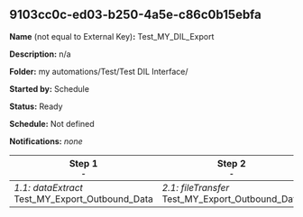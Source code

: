 ## 9103cc0c-ed03-b250-4a5e-c86c0b15ebfa

**Name** (not equal to External Key)**:** Test_MY_DIL_Export

**Description:** n/a

**Folder:** my automations/Test/Test DIL Interface/

**Started by:** Schedule

**Status:** Ready

**Schedule:** Not defined

**Notifications:** _none_


| Step 1<br>_<small>-</small>_ | Step 2<br>_<small>-</small>_ |
| --- | --- |
| _1.1: dataExtract_<br>Test_MY_Export_Outbound_Data | _2.1: fileTransfer_<br>Test_MY_Export_Outbound_Data |
